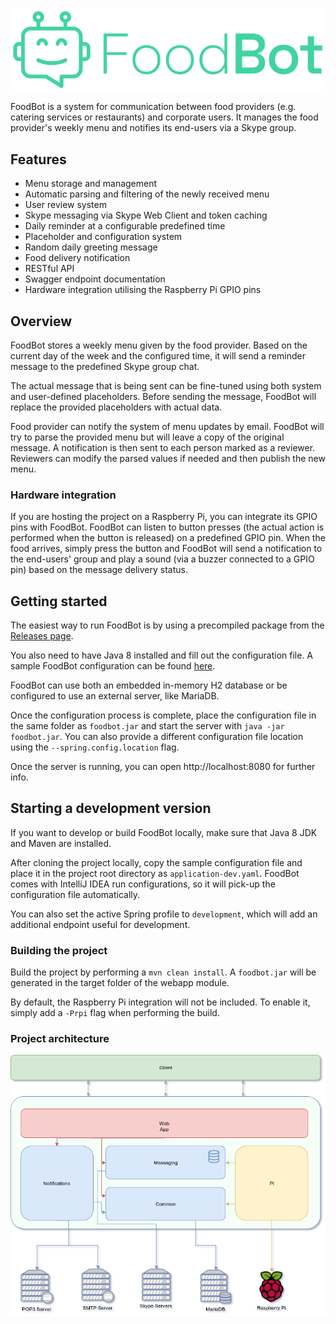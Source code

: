 ![](./resources/images/logo.png)

FoodBot is a system for communication between food providers (e.g. catering services or restaurants) and corporate users.
It manages the food provider's weekly menu and notifies its end-users via a Skype group.  

## Features
* Menu storage and management
* Automatic parsing and filtering of the newly received menu
* User review system
* Skype messaging via Skype Web Client and token caching
* Daily reminder at a configurable predefined time
* Placeholder and configuration system
* Random daily greeting message
* Food delivery notification
* RESTful API
* Swagger endpoint documentation
* Hardware integration utilising the Raspberry Pi GPIO pins 

## Overview
FoodBot stores a weekly menu given by the food provider. 
Based on the current day of the week and the configured time, it will send a reminder message to the predefined Skype group chat.

The actual message that is being sent can be fine-tuned using both system and user-defined placeholders. 
Before sending the message, FoodBot will replace the provided placeholders with actual data.

Food provider can notify the system of menu updates by email. 
FoodBot will try to parse the provided menu but will leave a copy of the original message.
A notification is then sent to each person marked as a reviewer.
Reviewers can modify the parsed values if needed and then publish the new menu.

### Hardware integration
If you are hosting the project on a Raspberry Pi, you can integrate its GPIO pins with FoodBot.
FoodBot can listen to button presses (the actual action is performed when the button is released) on a predefined GPIO pin.
When the food arrives, simply press the button and FoodBot will send a notification to the end-users' group and play a sound 
(via a buzzer connected to a GPIO pin) based on the message delivery status.

## Getting started
The easiest way to run FoodBot is by using a precompiled package from the [Releases page](https://github.com/laxsrbija/foodbot/releases).

You also need to have Java 8 installed and fill out the configuration file. 
A sample FoodBot configuration can be found [here](https://github.com/laxsrbija/foodbot/blob/master/foodbot-webapp/src/main/resources/application.yaml).

FoodBot can use both an embedded in-memory H2 database or be configured to use an external server, like MariaDB.

Once the configuration process is complete, place the configuration file in the same folder as `foodbot.jar` 
and start the server with `java -jar foodbot.jar`. 
You can also provide a different configuration file location using the `--spring.config.location` flag.

Once the server is running, you can open http://localhost:8080 for further info.

## Starting a development version
If you want to develop or build FoodBot locally, make sure that Java 8 JDK and Maven are installed.

After cloning the project locally, copy the sample configuration file and place it in the project root directory as `application-dev.yaml`.
FoodBot comes with IntelliJ IDEA run configurations, so it will pick-up the configuration file automatically.

You can also set the active Spring profile to `development`, which will add an additional endpoint useful for development.

### Building the project
Build the project by performing a `mvn clean install`. 
A `foodbot.jar` will be generated in the target folder of the webapp module.

By default, the Raspberry Pi integration will not be included. 
To enable it, simply add a `-Prpi` flag when performing the build.

### Project architecture
![](./resources/images/diagram.png)
